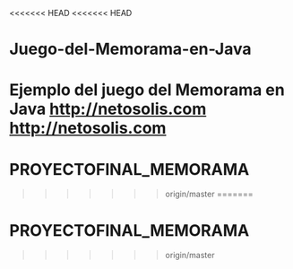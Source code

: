 <<<<<<< HEAD
<<<<<<< HEAD
# Juego-del-Memorama-en-Java
Ejemplo del juego del Memorama en Java http://netosolis.com<br>
http://netosolis.com
=======
# PROYECTOFINAL_MEMORAMA
>>>>>>> origin/master
=======
# PROYECTOFINAL_MEMORAMA
>>>>>>> origin/master
